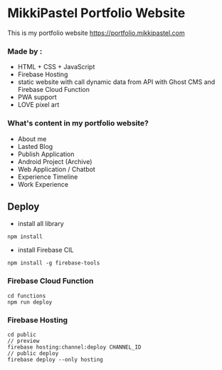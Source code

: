 # MikkiPastel Portfolio Website

This is my portfolio website
https://portfolio.mikkipastel.com

### Made by :
- HTML + CSS + JavaScript
- Firebase Hosting
- static website with call dynamic data from API with Ghost CMS and Firebase Cloud Function
- PWA support
- LOVE pixel art

### What's content in my portfolio website?
- About me
- Lasted Blog
- Publish Application
- Android Project (Archive)
- Web Application / Chatbot
- Experience Timeline
- Work Experience

## Deploy

- install all library
```
npm install
```

- install Firebase CIL
```
npm install -g firebase-tools
```

### Firebase Cloud Function
```
cd functions
npm run deploy
```

### Firebase Hosting
```
cd public
// preview
firebase hosting:channel:deploy CHANNEL_ID
// public deploy
firebase deploy --only hosting
```